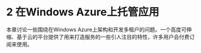 # 2 在Windows Azure上托管应用

本章讨论一些围绕在Windows Azure上架构和开发多租户的问题。一个高度可伸缩、基于云的平台提供了用来打造服务的一些引人注目的特性，许多用户会付费订阅来使用。